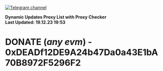 [![Telegram channel](https://img.shields.io/endpoint?url=https://runkit.io/damiankrawczyk/telegram-badge/branches/master?url=https://t.me/n4z4v0d)](https://t.me/n4z4v0d) 

**Dynamic Updates Proxy List with Proxy Checker**  
**Last Updated: 19.12.23 19:53**

# DONATE (_any evm_) - 0xDEADf12DE9A24b47Da0a43E1bA70B8972F5296F2
